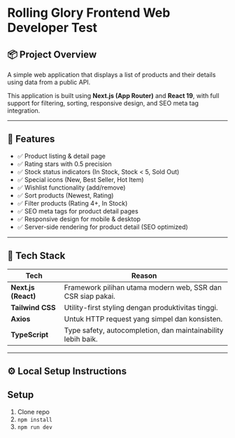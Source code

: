 # Rolling Glory Frontend Web Developer Test

## 📦 Project Overview

A simple web application that displays a list of products and their details using data from a public API.

This application is built using **Next.js (App Router)** and **React 19**, with full support for filtering, sorting, responsive design, and SEO meta tag integration.

---

## 🚀 Features

- ✅ Product listing & detail page
- ✅ Rating stars with 0.5 precision
- ✅ Stock status indicators (In Stock, Stock < 5, Sold Out)
- ✅ Special icons (New, Best Seller, Hot Item)
- ✅ Wishlist functionality (add/remove)
- ✅ Sort products (Newest, Rating)
- ✅ Filter products (Rating 4+, In Stock)
- ✅ SEO meta tags for product detail pages
- ✅ Responsive design for mobile & desktop
- ✅ Server-side rendering for product detail (SEO optimized)

---

## 🧱 Tech Stack

| Tech                | Reason                                                       |
| ------------------- | ------------------------------------------------------------ |
| **Next.js (React)** | Framework pilihan utama modern web, SSR dan CSR siap pakai.  |
| **Tailwind CSS**    | Utility-first styling dengan produktivitas tinggi.           |
| **Axios**           | Untuk HTTP request yang simpel dan konsisten.                |
| **TypeScript**      | Type safety, autocompletion, dan maintainability lebih baik. |

---

## ⚙️ Local Setup Instructions

## Setup

1. Clone repo
2. `npm install`
3. `npm run dev`
